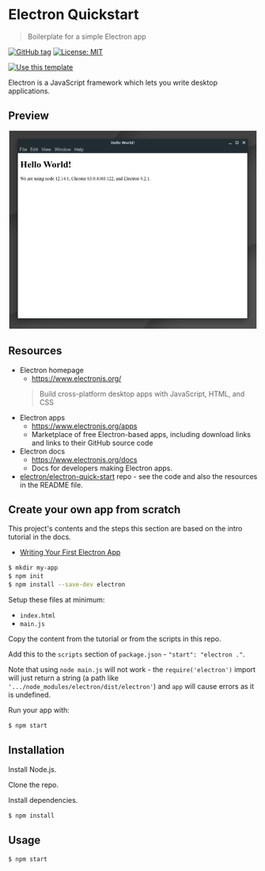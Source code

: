 # Electron Quickstart
> Boilerplate for a simple Electron app

[![GitHub tag](https://img.shields.io/github/tag/MichaelCurrin/electron-quickstart)](https://github.com/MichaelCurrin/electron-quickstart/tags/?include_prereleases&sort=semver)
[![License: MIT](https://img.shields.io/badge/License-MIT-blue)](#license)

[![Use this template](https://img.shields.io/badge/Use_this_template-2ea44f?style=for-the-badge)](https://github.com/MichaelCurrin/electron-quickstart/generate)

Electron is a JavaScript framework which lets you write desktop applications.


## Preview

<div align=center>
    <img src=sample.png alt="sample screenshot" title="sample screenshot" height="400" />
</div>


## Resources

- Electron homepage 
    - https://www.electronjs.org/
    >  Build cross-platform desktop apps with JavaScript, HTML, and CSS 
- Electron apps
    - https://www.electronjs.org/apps
    - Marketplace of free Electron-based apps, including download links and links to their GitHub source code
- Electron docs 
    - https://www.electronjs.org/docs
    - Docs for developers making Electron apps.
- [electron/electron-quick-start](https://github.com/electron/electron-quick-start) repo - see the code and also the resources in the README file.


## Create your own app from scratch

This project's contents and the steps this section are based on the intro tutorial in the docs.

- [Writing Your First Electron App](https://www.electronjs.org/docs/tutorial/first-app)

```sh
$ mkdir my-app
$ npm init
$ npm install --save-dev electron
```

Setup these files at minimum:

- `index.html`
- `main.js`

Copy the content from the tutorial or from the scripts in this repo.

Add this to the `scripts` section of `package.json` - `"start": "electron ."`. 

Note that using `node main.js` will not work - the `require('electron')` import will just return a string (a path like `'.../node_modules/electron/dist/electron'`) and `app` will cause errors as it is undefined.

Run your app with:

```sh
$ npm start
```


## Installation

Install Node.js.

Clone the repo.

Install dependencies.

```sh
$ npm install
```


## Usage

```sh
$ npm start
```
